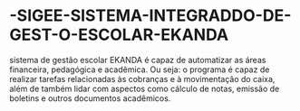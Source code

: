 # -SIGEE-SISTEMA-INTEGRADDO-DE-GEST-O-ESCOLAR-EKANDA
sistema de gestão escolar EKANDA é capaz de automatizar as áreas financeira, pedagógica e acadêmica. Ou seja: o programa é capaz de realizar tarefas relacionadas às cobranças e à movimentação do caixa, além de também lidar com aspectos como cálculo de notas, emissão de boletins e outros documentos acadêmicos.
